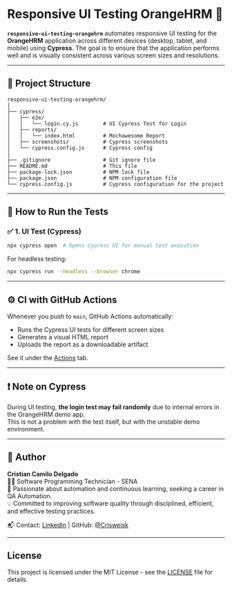 
# Responsive UI Testing OrangeHRM 🚀

**`responsive-ui-testing-orangehrm`** automates responsive UI testing for the **OrangeHRM** application across different devices (desktop, tablet, and mobile) using **Cypress**. The goal is to ensure that the application performs well and is visually consistent across various screen sizes and resolutions.

---

## 📁 Project Structure

```
responsive-ui-testing-orangehrm/
│
├── cypress/
│   ├── e2e/
│   │   └── login.cy.js        # UI Cypress Test for Login
│   ├── reports/
│   │   └── index.html         # Mochawesome Report
│   ├── screenshots/           # Cypress screenshots
│   └── cypress.config.js      # Cypress config
│
├── .gitignore                 # Git ignore file
├── README.md                  # This file
├── package-lock.json          # NPM lock file
├── package.json               # NPM configuration file
└── cypress.config.js          # Cypress configuration for the project
```

---

## 🚀 How to Run the Tests

### ✅ 1. UI Test (Cypress)

```bash
npx cypress open  # Opens Cypress UI for manual test execution
```

For headless testing:

```bash
npx cypress run --headless --browser chrome
```

---

## ⚙️ CI with GitHub Actions

Whenever you push to `main`, GitHub Actions automatically:

- Runs the Cypress UI tests for different screen sizes
- Generates a visual HTML report
- Uploads the report as a downloadable artifact

See it under the [Actions](https://github.com/Hyokenhi/responsive-ui-testing-orangehrm/actions) tab.

---

## ❗ Note on Cypress

During UI testing, **the login test may fail randomly** due to internal errors in the OrangeHRM demo app.  
This is not a problem with the test itself, but with the unstable demo environment.

---

## 👤 Author

**Cristian Camilo Delgado**  
👨‍💻 Software Programming Technician - SENA  
🚀 Passionate about automation and continuous learning, seeking a career in QA Automation.  
💡 Committed to improving software quality through disciplined, efficient, and effective testing practices.

📬 Contact: [LinkedIn](https://www.linkedin.com/in/Hyokenhi/) | GitHub: [@Crisweisk](https://github.com/Hyokenhi)

---

## License

This project is licensed under the MIT License - see the [LICENSE](LICENSE) file for details.
